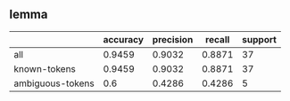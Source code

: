 
## lemma

|                  | accuracy | precision | recall | support |
|------------------|----------|-----------|--------|---------|
| all              | 0.9459   | 0.9032    | 0.8871 | 37      |
| known-tokens     | 0.9459   | 0.9032    | 0.8871 | 37      |
| ambiguous-tokens | 0.6      | 0.4286    | 0.4286 | 5       |

